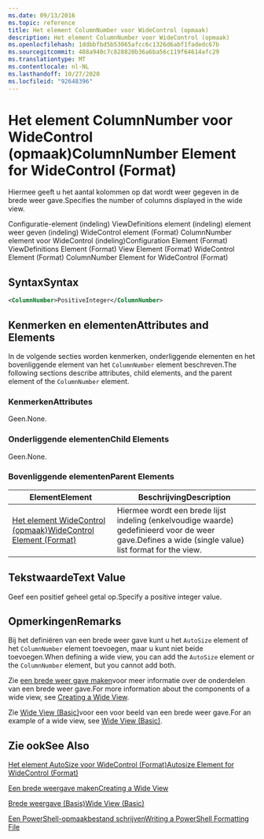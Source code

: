 ```yaml
---
ms.date: 09/13/2016
ms.topic: reference
title: Het element ColumnNumber voor WideControl (opmaak)
description: Het element ColumnNumber voor WideControl (opmaak)
ms.openlocfilehash: 1ddbbfbd5b53065afcc6c1326d6abf1fadedc67b
ms.sourcegitcommit: 488a940c7c828820b36a6ba56c119f64614afc29
ms.translationtype: MT
ms.contentlocale: nl-NL
ms.lasthandoff: 10/27/2020
ms.locfileid: "92648396"
---
```

# <a name="columnnumber-element-for-widecontrol-format"></a><span data-ttu-id="2e999-103">Het element ColumnNumber voor WideControl (opmaak)</span><span class="sxs-lookup"><span data-stu-id="2e999-103">ColumnNumber Element for WideControl (Format)</span></span>

<span data-ttu-id="2e999-104">Hiermee geeft u het aantal kolommen op dat wordt weer gegeven in de brede weer gave.</span><span class="sxs-lookup"><span data-stu-id="2e999-104">Specifies the number of columns displayed in the wide view.</span></span>

<span data-ttu-id="2e999-105">Configuratie-element (indeling) ViewDefinitions element (indeling) element weer geven (indeling) WideControl element (Format) ColumnNumber element voor WideControl (indeling)</span><span class="sxs-lookup"><span data-stu-id="2e999-105">Configuration Element (Format) ViewDefinitions Element (Format) View Element (Format) WideControl Element (Format) ColumnNumber Element for WideControl (Format)</span></span>

## <a name="syntax"></a><span data-ttu-id="2e999-106">Syntax</span><span class="sxs-lookup"><span data-stu-id="2e999-106">Syntax</span></span>

```xml
<ColumnNumber>PositiveInteger</ColumnNumber>
```

## <a name="attributes-and-elements"></a><span data-ttu-id="2e999-107">Kenmerken en elementen</span><span class="sxs-lookup"><span data-stu-id="2e999-107">Attributes and Elements</span></span>

<span data-ttu-id="2e999-108">In de volgende secties worden kenmerken, onderliggende elementen en het bovenliggende element van het `ColumnNumber` element beschreven.</span><span class="sxs-lookup"><span data-stu-id="2e999-108">The following sections describe attributes, child elements, and the parent element of the `ColumnNumber` element.</span></span>

### <a name="attributes"></a><span data-ttu-id="2e999-109">Kenmerken</span><span class="sxs-lookup"><span data-stu-id="2e999-109">Attributes</span></span>

<span data-ttu-id="2e999-110">Geen.</span><span class="sxs-lookup"><span data-stu-id="2e999-110">None.</span></span>

### <a name="child-elements"></a><span data-ttu-id="2e999-111">Onderliggende elementen</span><span class="sxs-lookup"><span data-stu-id="2e999-111">Child Elements</span></span>

<span data-ttu-id="2e999-112">Geen.</span><span class="sxs-lookup"><span data-stu-id="2e999-112">None.</span></span>

### <a name="parent-elements"></a><span data-ttu-id="2e999-113">Bovenliggende elementen</span><span class="sxs-lookup"><span data-stu-id="2e999-113">Parent Elements</span></span>

|<span data-ttu-id="2e999-114">Element</span><span class="sxs-lookup"><span data-stu-id="2e999-114">Element</span></span>|<span data-ttu-id="2e999-115">Beschrijving</span><span class="sxs-lookup"><span data-stu-id="2e999-115">Description</span></span>|
|-------------|-----------------|
|[<span data-ttu-id="2e999-116">Het element WideControl (opmaak)</span><span class="sxs-lookup"><span data-stu-id="2e999-116">WideControl Element (Format)</span></span>](./widecontrol-element-format.md)|<span data-ttu-id="2e999-117">Hiermee wordt een brede lijst indeling (enkelvoudige waarde) gedefinieerd voor de weer gave.</span><span class="sxs-lookup"><span data-stu-id="2e999-117">Defines a wide (single value) list format for the view.</span></span>|

## <a name="text-value"></a><span data-ttu-id="2e999-118">Tekstwaarde</span><span class="sxs-lookup"><span data-stu-id="2e999-118">Text Value</span></span>

<span data-ttu-id="2e999-119">Geef een positief geheel getal op.</span><span class="sxs-lookup"><span data-stu-id="2e999-119">Specify a positive integer value.</span></span>

## <a name="remarks"></a><span data-ttu-id="2e999-120">Opmerkingen</span><span class="sxs-lookup"><span data-stu-id="2e999-120">Remarks</span></span>

<span data-ttu-id="2e999-121">Bij het definiëren van een brede weer gave kunt u het `AutoSize` element of het `ColumnNumber` element toevoegen, maar u kunt niet beide toevoegen.</span><span class="sxs-lookup"><span data-stu-id="2e999-121">When defining a wide view, you can add the `AutoSize` element or the `ColumnNumber` element, but you cannot add both.</span></span>

<span data-ttu-id="2e999-122">Zie [een brede weer gave maken](./creating-a-wide-view.md)voor meer informatie over de onderdelen van een brede weer gave.</span><span class="sxs-lookup"><span data-stu-id="2e999-122">For more information about the components of a wide view, see [Creating a Wide View](./creating-a-wide-view.md).</span></span>

<span data-ttu-id="2e999-123">Zie [Wide View (Basic)](./wide-view-basic.md)voor een voor beeld van een brede weer gave.</span><span class="sxs-lookup"><span data-stu-id="2e999-123">For an example of a wide view, see [Wide View (Basic)](./wide-view-basic.md).</span></span>

## <a name="see-also"></a><span data-ttu-id="2e999-124">Zie ook</span><span class="sxs-lookup"><span data-stu-id="2e999-124">See Also</span></span>

[<span data-ttu-id="2e999-125">Het element AutoSize voor WideControl (Format)</span><span class="sxs-lookup"><span data-stu-id="2e999-125">Autosize Element for WideControl (Format)</span></span>](./autosize-element-for-widecontrol-format.md)

[<span data-ttu-id="2e999-126">Een brede weergave maken</span><span class="sxs-lookup"><span data-stu-id="2e999-126">Creating a Wide View</span></span>](./creating-a-wide-view.md)

[<span data-ttu-id="2e999-127">Brede weergave (Basis)</span><span class="sxs-lookup"><span data-stu-id="2e999-127">Wide View (Basic)</span></span>](./wide-view-basic.md)

[<span data-ttu-id="2e999-128">Een PowerShell-opmaakbestand schrijven</span><span class="sxs-lookup"><span data-stu-id="2e999-128">Writing a PowerShell Formatting File</span></span>](./writing-a-powershell-formatting-file.md)

